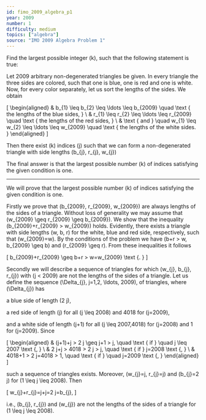 ```yaml
---
id: fimo_2009_algebra_p1
year: 2009
number: 1
difficulty: medium
topics: ["algebra"]
source: "IMO 2009 Algebra Problem 1"
---
```


Find the largest possible integer \(k\), such that the following statement is true:

Let 2009 arbitrary non-degenerated triangles be given. In every triangle the three sides are colored, such that one is blue, one is red and one is white. Now, for every color separately, let us sort the lengths of the sides. We obtain

\[
\begin{aligned}
& b_{1} \leq b_{2} \leq \ldots \leq b_{2009} \quad \text { the lengths of the blue sides, } \\
& r_{1} \leq r_{2} \leq \ldots \leq r_{2009} \quad \text { the lengths of the red sides, } \\
& \text { and } \quad w_{1} \leq w_{2} \leq \ldots \leq w_{2009} \quad \text { the lengths of the white sides. }
\end{aligned}
\]

Then there exist \(k\) indices \(j\) such that we can form a non-degenerated triangle with side lengths \(b_{j}, r_{j}, w_{j}\)

The final answer is that the largest possible number \(k\) of indices satisfying the given condition is one.

---
We will prove that the largest possible number \(k\) of indices satisfying the given condition is one.

Firstly we prove that \(b_{2009}, r_{2009}, w_{2009}\) are always lengths of the sides of a triangle. Without loss of generality we may assume that \(w_{2009} \geq r_{2009} \geq b_{2009}\). We show that the inequality \(b_{2009}+r_{2009} > w_{2009}\) holds. Evidently, there exists a triangle with side lengths \(w, b, r\) for the white, blue and red side, respectively, such that \(w_{2009}=w\). By the conditions of the problem we have \(b+r > w, b_{2009} \geq b\) and \(r_{2009} \geq r\). From these inequalities it follows

\[
b_{2009}+r_{2009} \geq b+r > w=w_{2009} \text {. }
\]

Secondly we will describe a sequence of triangles for which \(w_{j}, b_{j}, r_{j}\) with \(j < 2009\) are not the lengths of the sides of a triangle. Let us define the sequence \(\Delta_{j}, j=1,2, \ldots, 2009\), of triangles, where \(\Delta_{j}\) has

a blue side of length \(2 j\),

a red side of length \(j\) for all \(j \leq 2008\) and 4018 for \(j=2009\),

and a white side of length \(j+1\) for all \(j \leq 2007,4018\) for \(j=2008\) and 1 for \(j=2009\). Since

\[
\begin{aligned}
& (j+1)+j > 2 j \geq j+1 > j, \quad \text { if } \quad j \leq 2007 \text {, } \\
& 2 j+j > 4018 > 2 j > j, \quad \text { if } j=2008 \text {, } \\
& 4018+1 > 2 j=4018 > 1, \quad \text { if } \quad j=2009 \text {, }
\end{aligned}
\]

such a sequence of triangles exists. Moreover, \(w_{j}=j, r_{j}=j\) and \(b_{j}=2 j\) for \(1 \leq j \leq 2008\). Then

\[
w_{j}+r_{j}=j+j=2 j=b_{j},
\]

i.e., \(b_{j}, r_{j}\) and \(w_{j}\) are not the lengths of the sides of a triangle for \(1 \leq j \leq 2008\).

